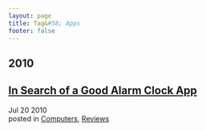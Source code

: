 ```yaml
---
layout: page
title: Tag&#58; Apps
footer: false
---
```


<div id="blog-archives" class="category">
<h2>2010</h2>

<article>
<h1><a href="/2010/07/20/in-search-of-a-good-alarm-clock-app/index.html">In Search of a Good Alarm Clock App</a></h1>
<time datetime="2010-07-20T00:00:00-06:00" pubdate><span class='month'>Jul</span> <span class='day'>20</span> <span class='year'>2010</span></time>
<footer>
<span class="categories">posted in 
<a href='/categories/computers/'>Computers</a>, <a href='/categories/reviews/'>Reviews</a></span>
</footer>
</article>
</div>
